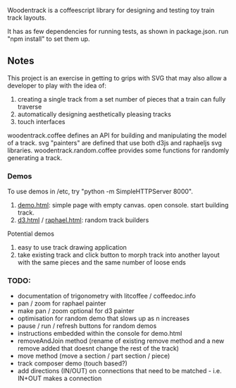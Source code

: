 Woodentrack is a coffeescript library for designing and testing toy train track layouts.

It has as few dependencies for running tests, as shown in package.json.  run "npm install" to set them up.

## Notes

This project is an exercise in getting to grips with SVG that may also allow a developer to play with the idea of:

1.  creating a single track from a set number of pieces that a train can fully traverse
2.  automatically designing aesthetically pleasing tracks
3.  touch interfaces

woodentrack.coffee defines an API for building and manipulating the model of a track.  svg "painters" are defined that use both d3js and raphaeljs svg libraries.  woodentrack.random.coffee provides some functions for randomly generating a track.

### Demos

To use demos in /etc, try "python -m SimpleHTTPServer 8000".

 1. <a href="http://mattsouth.github.io/woodentrack/demo.html">demo.html</a>: simple page with empty canvas.  open console.  start building track.
 2. <a href="http://mattsouth.github.io/woodentrack/d3.html">d3.html</a> / <a href="http://mattsouth.github.io/woodentrack/raphael.html">raphael.html</a>: random track builders

Potential demos

 1. easy to use track drawing application
 2. take existing track and click button to morph track into another layout with the same pieces and the same number of loose ends

### TODO:

 - documentation of trigonometry with litcoffee / coffeedoc.info
 - pan / zoom for raphael painter
 - make pan / zoom optional for d3 painter
 - optimisation for random demo that slows up as n increases
 - pause / run / refresh buttons for random demos
 - instructions embedded within the console for demo.html
 - removeAndJoin method (rename of existing remove method and a new remove added that doesnt change the rest of the track)
 - move method (move a section / part section / piece)
 - track composer demo (touch based?)
 - add directions (IN/OUT) on connections that need to be matched - i.e. IN+OUT makes a connection
